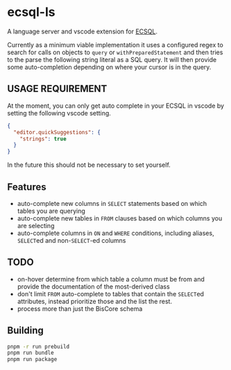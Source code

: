 # ecsql-ls

A language server and vscode extension for [ECSQL](https://www.itwinjs.org/learning/ecsql/).

Currently as a minimum viable implementation it uses a configured regex to search for calls on objects to
`query` or `withPreparedStatement` and then tries to the parse the following string literal as a SQL query.
It will then provide some auto-completion depending on where your cursor is in the query.


## USAGE REQUIREMENT

At the moment, you can only get auto complete in your ECSQL in vscode by setting the following vscode setting.

```json
{
  "editor.quickSuggestions": {
    "strings": true
  }
}
```

In the future this should not be necessary to set yourself.

## Features

- auto-complete new columns in `SELECT` statements based on which tables you are querying
- auto-complete new tables in `FROM` clauses based on which columns you are selecting
- auto-complete columns in `ON` and `WHERE` conditions, including aliases, `SELECT`ed and non-`SELECT`-ed columns

## TODO

- on-hover determine from which table a column must be from and provide the documentation of the most-derived class
- don't limit `FROM` auto-complete to tables that contain the `SELECT`ed attributes, instead prioritize those and the list the rest.
- process more than just the BisCore schema

## Building

```sh
pnpm -r run prebuild
pnpm run bundle
pnpm run package
```
